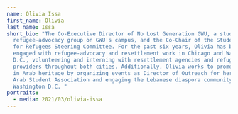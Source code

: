```yaml
---
name: Olivia Issa
first_name: Olivia
last_name: Issa
short_bio: "The Co-Executive Director of No Lost Generation GWU, a student-led
  refugee-advocacy group on GWU's campus, and the Co-Chair of the Student Voices
  for Refugees Steering Committee. For the past six years, Olivia has been
  engaged with refugee-advocacy and resettlement work in Chicago and Washington
  D.C., volunteering and interning with resettlement agencies and refugee aid
  providers throughout both cities. Additionally, Olivia works to promote pride
  in Arab heritage by organizing events as Director of Outreach for her school’s
  Arab Student Association and engaging the Lebanese diaspora community across
  Washington D.C. "
portraits:
  - media: 2021/03/olivia-issa
---
```


